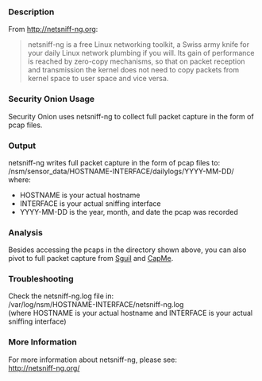### Description
From http://netsniff-ng.org:
> netsniff-ng is a free Linux networking toolkit, a Swiss army knife for your daily Linux network plumbing if you will.  Its gain of performance is reached by zero-copy mechanisms, so that on packet reception and transmission the kernel does not need to copy packets from kernel space to user space and vice versa.

### Security Onion Usage
Security Onion uses netsniff-ng to collect full packet capture in the form of pcap files.

### Output
netsniff-ng writes full packet capture in the form of pcap files to:  
/nsm/sensor_data/HOSTNAME-INTERFACE/dailylogs/YYYY-MM-DD/  
where:  
- HOSTNAME is your actual hostname
- INTERFACE is your actual sniffing interface
- YYYY-MM-DD is the year, month, and date the pcap was recorded

### Analysis
Besides accessing the pcaps in the directory shown above, you can also pivot to full packet capture from [Sguil](Sguil) and [CapMe](CapMe).

### Troubleshooting
Check the netsniff-ng.log file in:  
/var/log/nsm/HOSTNAME-INTERFACE/netsniff-ng.log  
(where HOSTNAME is your actual hostname and INTERFACE is your actual sniffing interface)

### More Information
For more information about netsniff-ng, please see:  
http://netsniff-ng.org/